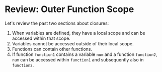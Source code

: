 # Review: Outer Function Scope

Let's review the past two sections about closures:
1. When variables are defined, they have a local scope and can be accessed within that scope.
2. Variables cannot be accessed outside of their local scope.
3. Functions can contain other functions.
4. If function `function1` contains a variable `num` and a function `function2`, `num` can be accessed within `function1` and subsequently also in `function2`.
